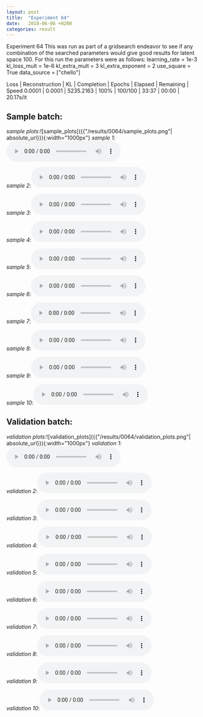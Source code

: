 ```yaml
---
layout: post
title:  "Experiment 64"
date:   2018-06-06 +0200
categories: result
---
```

Experiment 64
This was run as part of a gridsearch endeavor to see if any combination of the searched parameters would give good results for latent space 100.
For this run the parameters were as follows:
learning_rate = 1e-3
kl_loss_mult = 1e-6
kl_extra_mult = 3
kl_extra_exponent = 2
use_square = True
data_source = ["chello"]

Loss | Reconstruction | KL | Completion | Epochs | Elapsed | Remaining | Speed
0.0001 | 0.0001 | 5235.2163 | 100% | 100/100 | 33:37 | 00:00 | 20.17s/it



## **Sample batch**:
_sample plots_:![sample_plots]({{"/results/0064/sample_plots.png"| absolute_url}}){:width="1000px"}
_sample 1_:<audio src="/ResultsOverview/results/0064/sample_1.wav" controls preload></audio>

_sample 2_:<audio src="/ResultsOverview/results/0064/sample_2.wav" controls preload></audio>

_sample 3_:<audio src="/ResultsOverview/results/0064/sample_3.wav" controls preload></audio>

_sample 4_:<audio src="/ResultsOverview/results/0064/sample_4.wav" controls preload></audio>

_sample 5_:<audio src="/ResultsOverview/results/0064/sample_5.wav" controls preload></audio>

_sample 6_:<audio src="/ResultsOverview/results/0064/sample_6.wav" controls preload></audio>

_sample 7_:<audio src="/ResultsOverview/results/0064/sample_7.wav" controls preload></audio>

_sample 8_:<audio src="/ResultsOverview/results/0064/sample_8.wav" controls preload></audio>

_sample 9_:<audio src="/ResultsOverview/results/0064/sample_9.wav" controls preload></audio>

_sample 10_:<audio src="/ResultsOverview/results/0064/sample_10.wav" controls preload></audio>

## **Validation batch**:
_validation plots_:![validation_plots]({{"/results/0064/validation_plots.png"| absolute_url}}){:width="1000px"}
_validation 1_:<audio src="/ResultsOverview/results/0064/validation_1.wav" controls preload></audio>

_validation 2_:<audio src="/ResultsOverview/results/0064/validation_2.wav" controls preload></audio>

_validation 3_:<audio src="/ResultsOverview/results/0064/validation_3.wav" controls preload></audio>

_validation 4_:<audio src="/ResultsOverview/results/0064/validation_4.wav" controls preload></audio>

_validation 5_:<audio src="/ResultsOverview/results/0064/validation_5.wav" controls preload></audio>

_validation 6_:<audio src="/ResultsOverview/results/0064/validation_6.wav" controls preload></audio>

_validation 7_:<audio src="/ResultsOverview/results/0064/validation_7.wav" controls preload></audio>

_validation 8_:<audio src="/ResultsOverview/results/0064/validation_8.wav" controls preload></audio>

_validation 9_:<audio src="/ResultsOverview/results/0064/validation_9.wav" controls preload></audio>

_validation 10_:<audio src="/ResultsOverview/results/0064/validation_10.wav" controls preload></audio>
